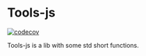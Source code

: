 # Tools-js

[![codecov](https://codecov.io/gh/neoPix/tools-js/branch/master/graph/badge.svg)](https://codecov.io/gh/neoPix/tools-js)

Tools-js is a lib with some std short functions.